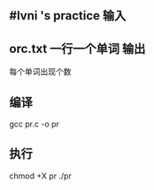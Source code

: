 #lvni 's practice
输入
----
orc.txt
一行一个单词
输出
----
每个单词出现个数

编译
----
gcc pr.c -o pr

执行
----
chmod +X pr
./pr

